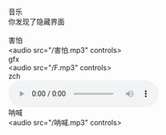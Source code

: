 音乐<br />
你发现了隐藏界面<br /><br />
害怕<br />
<audio src="/害怕.mp3" controls></audio><br />
gfx<br />
<audio src="/F.mp3" controls></audio><br />
zch<br />
<audio src="/G.mp3" controls></audio><br />
呐喊<br />
<audio src="/呐喊.mp3" controls></audio><br />
